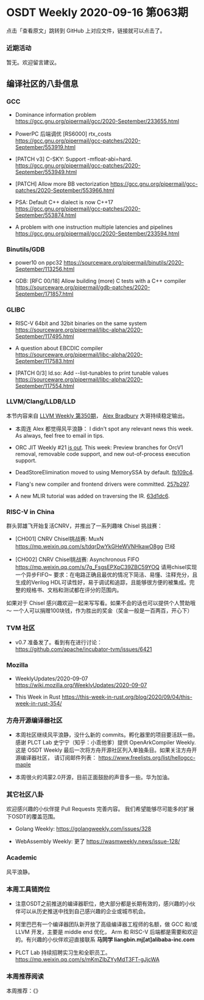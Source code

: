 # OSDT Weekly 2020-09-16 第063期

点击「查看原文」跳转到 GitHub 上对应文件，链接就可以点击了。

### 近期活动

暂无。欢迎留言建议。

## 编译社区的八卦信息

### GCC

- Dominance information problem
  https://gcc.gnu.org/pipermail/gcc/2020-September/233655.html

- PowerPC 后端调优 [RS6000] rtx_costs
  https://gcc.gnu.org/pipermail/gcc-patches/2020-September/553919.html

- [PATCH v3] C-SKY: Support -mfloat-abi=hard.
  https://gcc.gnu.org/pipermail/gcc-patches/2020-September/553949.html

- [PATCH] Allow more BB vectorization
  https://gcc.gnu.org/pipermail/gcc-patches/2020-September/553966.html

- PSA: Default C++ dialect is now C++17
  https://gcc.gnu.org/pipermail/gcc-patches/2020-September/553874.html

- A problem with one instruction multiple latencies and pipelines
  https://gcc.gnu.org/pipermail/gcc/2020-September/233594.html

### Binutils/GDB

- power10 on ppc32
  https://sourceware.org/pipermail/binutils/2020-September/113256.html

- GDB: [RFC 00/18] Allow building (more) C tests with a C++ compiler
  https://sourceware.org/pipermail/gdb-patches/2020-September/171857.html

### GLIBC

- RISC-V 64bit and 32bit binaries on the same system
  https://sourceware.org/pipermail/libc-alpha/2020-September/117495.html

- A question about EBCDIC compiler
  https://sourceware.org/pipermail/libc-alpha/2020-September/117583.html

- [PATCH 0/3] ld.so: Add --list-tunables to print tunable values
  https://sourceware.org/pipermail/libc-alpha/2020-September/117554.html

### LLVM/Clang/LLDB/LLD

本节内容来自 [LLVM Weekly 第350期](http://llvmweekly.org/issue/350)，
[Alex Bradbury](https://www.linkedin.com/in/alex-bradbury/) 大哥持续稳定输出。

* 本周连 Alex 都觉得风平浪静：
  I didn't spot any relevant news this week. As always, feel free to email in tips.
* ORC JIT Weekly #21 [is out](http://lists.llvm.org/pipermail/llvm-dev/2020-September/145070.html).
  This week: Preview branches for OrcV1 removal, removable code support, and new out-of-process execution support.

* DeadStoreElimination moved to using MemorySSA by default.
  [fb109c4](https://reviews.llvm.org/rGfb109c42d91).

* Flang's new compiler and frontend drivers were committed.
  [257b297](https://reviews.llvm.org/rG257b29715bb).

* A new MLIR tutorial was added on traversing the IR.
  [63d1dc6](https://reviews.llvm.org/rG63d1dc66658).

### RISC-V in China

群头郭雄飞开始复活CNRV，并推出了一系列趣味 Chisel 挑战赛：

- [CH001] CNRV Chisel挑战赛: MuxN
  https://mp.weixin.qq.com/s/tdqrDwYkGHeWVNHkawO8gg
  已经

- [CH002] CNRV Chisel挑战赛: Asynchronous FIFO
  https://mp.weixin.qq.com/s/7g_FsgsEPXpC39ZBC59YOQ
  请用chisel实现一个异步FIFO~
  要求：在电路正确且最优的情况下简洁、易懂、注释充分，且生成的Verilog HDL可读性好，易于调试和追踪，且能够很方便的被集成。完整的规格书、文档和测试都在评分的范围内。

如果对于 Chisel 感兴趣欢迎一起来写写看。如果不会的话也可以提供个人赞助哦～ 一个人可以捐赠100块钱，作为胜出的奖金（奖金一般是一百两百，开心下）

### TVM 社区

- v0.7 准备发了。看到有在进行讨论：
  https://github.com/apache/incubator-tvm/issues/6421

### Mozilla

- WeeklyUpdates/2020-09-07
  https://wiki.mozilla.org/WeeklyUpdates/2020-09-07

- This Week in Rust
  https://this-week-in-rust.org/blog/2020/09/04/this-week-in-rust-354/

### 方舟开源编译器社区

- 本周社区继续风平浪静，没什么新的 commits。孵化器里的项目要活跃一些。
  感谢 PLCT Lab 史宁宁（知乎：小乖他爹）提供 OpenArkCompiler Weekly.
  这是 OSDT Weekly 最后一次将方舟开源社区列入单独条目。如果关注方舟开源编译器社区，
  请订阅邮件列表：
  https://www.freelists.org/list/hellogcc-maple

- 本周很火的鸿蒙2.0开源，目前正面鼓励的声音多一些。华为加油。

### 其它社区八卦

欢迎感兴趣的小伙伴提 Pull Requests 完善内容。
我们希望能够尽可能多的扩展下OSDT的覆盖范围。

- Golang Weekly:
  https://golangweekly.com/issues/328

- WebAssembly Weekly: 更了
  https://wasmweekly.news/issue-128/

### Academic

风平浪静。

### 本周工具链岗位

- 注意OSDT之前推送的编译器职位，绝大部分都是长期有效的，感兴趣的小伙伴可以从历史推送中找到自己感兴趣的企业或城市机会。

- 阿里巴巴有一个编译器团队新开放了高级编译器工程师的名额，做 GCC 和/或 LLVM 开发，主要是 middle end 优化， Arm 和 RISC-V 后端都是需要和欢迎的。有兴趣的小伙伴欢迎直接联系
  **马同学 liangbin.mj[at]alibaba-inc.com**

- PLCT Lab 持续招聘实习生和全职员工。
  https://mp.weixin.qq.com/s/mKmZlbZYyMdT3FT-gJjcWA

### 本周推荐阅读

本周推荐：《》
